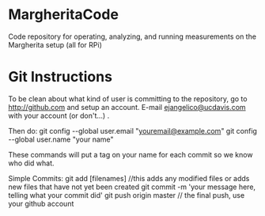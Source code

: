 MargheritaCode
==============

Code repository for operating, analyzing, and running measurements on the Margherita setup (all for RPi)



Git Instructions
==============

To be clean about what kind of user is committing to the repository,
go to http://github.com and setup an account. E-mail
ejangelico@ucdavis.com with your account (or don't...) .

Then do:
git config --global user.email "youremail@example.com"
git config --global user.name "your name"

These commands will put a tag on your name for each commit so we know
who did what.


Simple Commits:
git add [filenames]    //this adds any modified files or adds new files that have not yet been created
git commit -m 'your message here, telling what your commit did'
git push origin master   // the final push, use your github account

